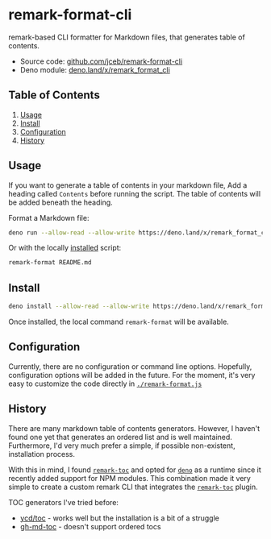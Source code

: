 # remark-format-cli

remark-based CLI formatter for Markdown files, that generates table of contents.

- Source code:
  [github.com/jceb/remark-format-cli](https://github.com/jceb/remark-format-cli)
- Deno module:
  [deno.land/x/remark_format_cli](https://deno.land/x/remark_format_cli)

<!-- generated with
!deno run --allow-read --allow-write https://deno.land/x/remark_format_cli@v0.4.0/remark-format.js --maxdepth 2 %
-->

## Table of Contents

1. [Usage](#usage)
2. [Install](#install)
3. [Configuration](#configuration)
4. [History](#history)

## Usage

If you want to generate a table of contents in your markdown file, Add a heading
called `Contents` before running the script. The table of contents will be added
beneath the heading.

Format a Markdown file:

```bash
deno run --allow-read --allow-write https://deno.land/x/remark_format_cli@v0.4.0/remark-format.js README.md
```

Or with the locally [installed](#install) script:

```bash
remark-format README.md
```

## Install

```bash
deno install --allow-read --allow-write https://deno.land/x/remark_format_cli@v0.4.0/remark-format.js
```

Once installed, the local command `remark-format` will be available.

## Configuration

Currently, there are no configuration or command line options. Hopefully,
configuration options will be added in the future. For the moment, it's very
easy to customize the code directly in
[`./remark-format.js`](./remark-format.js)

## History

There are many markdown table of contents generators. However, I haven't found
one yet that generates an ordered list and is well maintained. Furthermore, I'd
very much prefer a simple, if possible non-existent, installation process.

With this in mind, I found
[`remark-toc`](https://github.com/remarkjs/remark-toc) and opted for
[`deno`](https://deno.land/) as a runtime since it recently added support for
NPM modules. This combination made it very simple to create a custom remark CLI
that integrates the [`remark-toc`](https://github.com/remarkjs/remark-toc)
plugin.

TOC generators I've tried before:

- [ycd/toc](https://github.com/ycd/toc) - works well but the installation is a
  bit of a struggle
- [gh-md-toc](https://github.com/ekalinin/github-markdown-toc) - doesn't support
  ordered tocs
